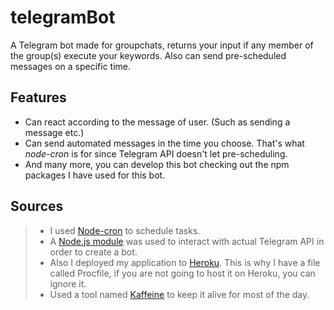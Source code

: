 # telegramBot
A Telegram bot made for groupchats, returns your input if any member of the group(s) execute your keywords. Also can send pre-scheduled messages on a specific time.

## Features
- Can react according to the message of user. (Such as sending a message etc.)
- Can send automated messages in the time you choose. That's what *node-cron* is for since Telegram API doesn't let pre-scheduling.
- And many more, you can develop this bot checking out the npm packages I have used for this bot.
## Sources
> - I used [Node-cron](https://www.npmjs.com/package/node-cron) to schedule tasks.
> - A [Node.js module](https://github.com/yagop/node-telegram-bot-api) was used to interact with actual Telegram API in order to create a bot.
> - Also I deployed my application to [Heroku](https://www.heroku.com/). This is why I have a file called Procfile, if you are not going to host it on Heroku, you can ignore it.
> - Used a tool named [Kaffeine](http://kaffeine.herokuapp.com/#!) to keep it alive for most of the day.

